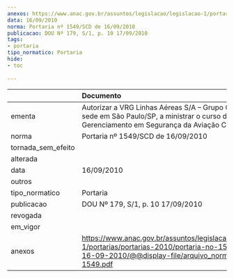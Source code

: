 ```yaml
---
anexos: https://www.anac.gov.br/assuntos/legislacao/legislacao-1/portarias/portarias-2010/portaria-no-1549-scd-de-16-09-2010/@@display-file/arquivo_norma/PA2010-1549.pdf
data: 16/09/2010
norma: Portaria nº 1549/SCD de 16/09/2010
publicacao: DOU Nº 179, S/1, p. 10 17/09/2010
tags:
- portaria
tipo_normatico: Portaria
hide: 
- toc 
 
---
```


|                    | Documento                                                                                                                                                         |
|:-------------------|:------------------------------------------------------------------------------------------------------------------------------------------------------------------|
| ementa             | Autorizar a VRG Linhas Aéreas S/A – Grupo Gol , com sede em São Paulo/SP, a ministrar o curso de Gerenciamento em Segurança da Aviação Civil.                     |
| norma              | Portaria nº 1549/SCD de 16/09/2010                                                                                                                                |
| tornada_sem_efeito |                                                                                                                                                                   |
| alterada           |                                                                                                                                                                   |
| data               | 16/09/2010                                                                                                                                                        |
| outros             |                                                                                                                                                                   |
| tipo_normatico     | Portaria                                                                                                                                                          |
| publicacao         | DOU Nº 179, S/1, p. 10 17/09/2010                                                                                                                                 |
| revogada           |                                                                                                                                                                   |
| em_vigor           |                                                                                                                                                                   |
| anexos             | https://www.anac.gov.br/assuntos/legislacao/legislacao-1/portarias/portarias-2010/portaria-no-1549-scd-de-16-09-2010/@@display-file/arquivo_norma/PA2010-1549.pdf |